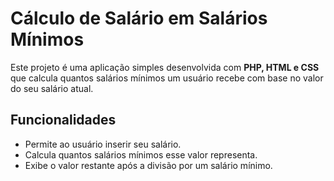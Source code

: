 # Cálculo de Salário em Salários Mínimos

Este projeto é uma aplicação simples desenvolvida com **PHP, HTML e CSS** que calcula quantos salários mínimos um usuário recebe com base no valor do seu salário atual.

## Funcionalidades
- Permite ao usuário inserir seu salário.
- Calcula quantos salários mínimos esse valor representa.
- Exibe o valor restante após a divisão por um salário mínimo.

